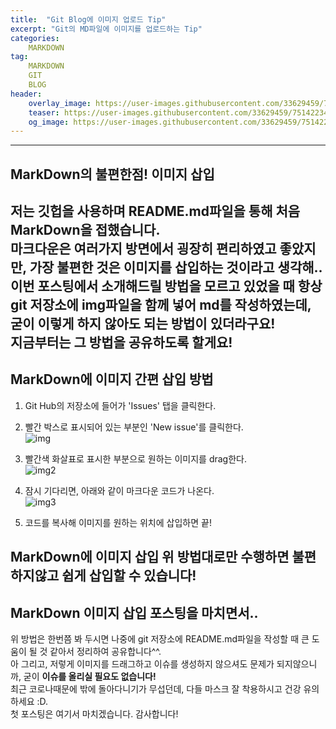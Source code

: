 ```yaml
---
title:  "Git Blog에 이미지 업로드 Tip"
excerpt: "Git의 MD파일에 이미지를 업로드하는 Tip"
categories:
    MARKDOWN
tag:
    MARKDOWN
    GIT
    BLOG
header:
    overlay_image: https://user-images.githubusercontent.com/33629459/75142234-ff84d500-5735-11ea-81f3-0eef8d9332ec.png
    teaser: https://user-images.githubusercontent.com/33629459/75142234-ff84d500-5735-11ea-81f3-0eef8d9332ec.png
    og_image: https://user-images.githubusercontent.com/33629459/75142234-ff84d500-5735-11ea-81f3-0eef8d9332ec.png
---
```

---
## MarkDown의 불편한점! 이미지 삽입  
저는 깃헙을 사용하며 README.md파일을 통해 처음 MarkDown을 접했습니다.  
마크다운은 여러가지 방면에서 굉장히 편리하였고 좋았지만, 가장 불편한 것은 이미지를 삽입하는 것이라고 생각해..
이번 포스팅에서 소개해드릴 방법을 모르고 있었을 때 항상 git 저장소에 img파일을 함께 넣어 md를 작성하였는데, 굳이 이렇게 하지 않아도 되는 방법이 있더라구요!  
지금부터는 그 방법을 공유하도록 할게요!
---
## MarkDown에 이미지 간편 삽입 방법  
1. Git Hub의 저장소에 들어가 'Issues' 탭을 클릭한다.  

2. 빨간 박스로 표시되어 있는 부분인 'New issue'를 클릭한다.  
![img](https://user-images.githubusercontent.com/33629459/75141960-65bd2800-5735-11ea-95db-a7abba094378.png)

3. 빨간색 화살표로 표시한 부분으로 원하는 이미지를 drag한다.  
![img2](https://user-images.githubusercontent.com/33629459/75142132-c2204780-5735-11ea-8ff8-ac0dd27a56ef.png)

4. 잠시 기다리면, 아래와 같이 마크다운 코드가 나온다.  
![img3](https://user-images.githubusercontent.com/33629459/75142234-ff84d500-5735-11ea-81f3-0eef8d9332ec.png)

5. 코드를 복사해 이미지를 원하는 위치에 삽입하면 끝!  

MarkDown에 <b>이미지 삽입</b> 위 방법대로만 수행하면 불편하지않고 쉽게 삽입할 수 있습니다!
---
## MarkDown 이미지 삽입 포스팅을 마치면서..
위 방법은 한번쯤 봐 두시면 나중에 git 저장소에 README.md파일을 작성할 때 큰 도움이 될 것 같아서 정리하여 공유합니다^^.  
아 그리고, 저렇게 이미지를 드래그하고 이슈를 생성하지 않으셔도 문제가 되지않으니까, 굳이 <b>이슈를 올리실 필요도 없습니다!</b>  
최근 코로나때문에 밖에 돌아다니기가 무섭던데, 다들 마스크 잘 착용하시고 건강 유의하세요 :D.  
첫 포스팅은 여기서 마치겠습니다. 감사합니다!
